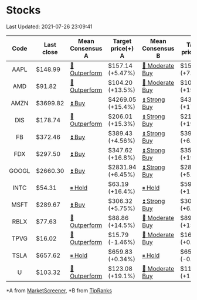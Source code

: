 # Stocks
Last Updated: 2021-07-26 23:09:41

|Code|Last close|Mean Consensus A|Target price(+) A|Mean Consensus B|Target price(+) B|
|:--:|-|-|-|-|-|
|AAPL|$148.99|[🔼 Outperform](https://m.marketscreener.com/quote/stock/-4849/)|$157.14 (+5.47%)|[🔼 Moderate Buy](https://www.tipranks.com/stocks/aapl/forecast)|$159.42 (+7.00%)|
|AMD|$91.82|[🔼 Outperform](https://m.marketscreener.com/quote/stock/-19475876/)|$104.20 (+13.5%)|[🔼 Moderate Buy](https://www.tipranks.com/stocks/amd/forecast)|$109.73 (+19.51%)|
|AMZN|$3699.82|[⏫ Buy](https://m.marketscreener.com/quote/stock/-12864605/)|$4269.05 (+15.4%)|[⏫ Strong Buy](https://www.tipranks.com/stocks/amzn/forecast)|$4332.90 (+17.11%)|
|DIS|$178.74|[🔼 Outperform](https://m.marketscreener.com/quote/stock/-4842/)|$206.01 (+15.3%)|[⏫ Strong Buy](https://www.tipranks.com/stocks/dis/forecast)|$210.67 (+19.60%)|
|FB|$372.46|[⏫ Buy](https://m.marketscreener.com/quote/stock/-10547141/)|$389.43 (+4.56%)|[⏫ Strong Buy](https://www.tipranks.com/stocks/fb/forecast)|$396.13 (+6.28%)|
|FDX|$297.50|[⏫ Buy](https://m.marketscreener.com/quote/stock/-12585/)|$347.62 (+16.8%)|[⏫ Strong Buy](https://www.tipranks.com/stocks/fdx/forecast)|$355.45 (+19.65%)|
|GOOGL|$2660.30|[⏫ Buy](https://m.marketscreener.com/quote/stock/-24203373/)|$2831.94 (+6.45%)|[⏫ Strong Buy](https://www.tipranks.com/stocks/googl/forecast)|$2834.74 (+5.75%)|
|INTC|$54.31|[⏸ Hold](https://m.marketscreener.com/quote/stock/-4829/)|$63.19 (+16.4%)|[⏸ Hold](https://www.tipranks.com/stocks/intc/forecast)|$59.96 (+11.99%)|
|MSFT|$289.67|[⏫ Buy](https://m.marketscreener.com/quote/stock/-4835/)|$306.32 (+5.75%)|[⏫ Strong Buy](https://www.tipranks.com/stocks/msft/forecast)|$308.65 (+6.78%)|
|RBLX|$77.63|[🔼 Outperform](https://m.marketscreener.com/quote/stock/-117793644/)|$88.86 (+14.5%)|[🔼 Moderate Buy](https://www.tipranks.com/stocks/rblx/forecast)|$89.33 (+15.07%)|
|TPVG|$16.02|[🔼 Outperform](https://m.marketscreener.com/quote/stock/-15933327/)|$15.79 (-1.46%)|[🔼 Moderate Buy](https://www.tipranks.com/stocks/tpvg/forecast)|$16.00 (+0.88%)|
|TSLA|$657.62|[⏸ Hold](https://m.marketscreener.com/quote/stock/-6344549/)|$659.83 (+0.34%)|[⏸ Hold](https://www.tipranks.com/stocks/tsla/forecast)|$656.29 (-0.20%)|
|U|$103.32|[🔼 Outperform](https://m.marketscreener.com/quote/stock/-112492634/)|$123.08 (+19.1%)|[🔼 Moderate Buy](https://www.tipranks.com/stocks/u/forecast)|$118.00 (+11.85%)|


*A from [MarketScreener](https://www.marketscreener.com), *B from [TipRanks](https://www.tipranks.com)
